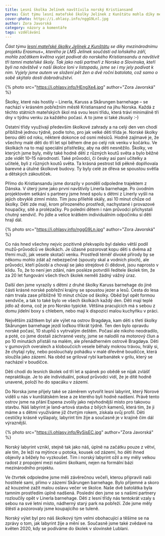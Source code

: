```yaml
---
title: Lesní školka Jelínek navštívila norský Kristiansand
perex: Část týmu lesní mateřské školky Jelínek z Kunštátu mohla díky mezinárodnímu projektu Erasmus+ začátkem května navštívit tři mateřské školy v norském Kristiansandu.
cover-photo: https://i.ohlasy.info/nggG9Lnl.jpg
author: Zora Javorská
category: názory a komentáře
tags: vzdělávání
---
```


*Část týmu [lesní mateřské školky Jelínek z Kunštátu](http://www.lsjelinek.cz) se díky mezinárodnímu projektu Erasmus+, kterého je LMŠ Jelínek součásti od loňského září, mohla začátkem května vyjet podívat do norského Kristiansandu a navštívit tři tamní mateřské školy. Tak jako naši partneři z Norska a Slovinska, kteří byli na návštěvě v naší školce loni v listopadu, jsme se i my jely podívat k nim. Vyjely jsme autem ve složení pět žen a dvě roční batolata, což samo o sobě skýtalo dosti dobrodružství.*

{% photo src="https://i.ohlasy.info/HEngXe4.jpg" author="Zora Javorská" %}

Školky, které nás hostily – Linerla, Karuss a Skårungen barnehage – se nachází v krásném pobřežním městě Kristiansand na jihu Norska. Každá z těchto státních mateřských škol má svou lesní třídu, která tráví minimálně tři dny v týdnu venku za každého počasí. A to jsme si také zkusily :-)

Ostatní třídy využívají především školkové zahrady a na celý den ven chodí přibližně jednou týdně, podle toho, pro jak velké děti třída je. Norské školky berou děti od roku, některé dokonce od osmi měsíců. Hodně zajímavé je, že všechny malé děti do tří let spí během dne po celý rok venku v kočárku. Ve školkách na to mají speciální přístřešky, aby na děti nesněžilo. Školky, ve kterých jsme byly, měly také hodně dětí z různých koutů světa a bylo běžné zde vidět 10–15 národností. Také průvodci, či česky asi paní učitelky a učitelé, byli z různých koutů světa. Ta krásná pestrost lidí pěkně doplňovala barevné a útulné školkové budovy. Ty byly celé ze dřeva se spoustou světla a dětských zákoutíček.

Přímo do Kristiansandu jsme dorazily v pondělí odpoledne trajektem z Dánska. V úterý jsme jako první navštívily Linerla barnehage. Po úvodním projektovém setkání s partnery jsme hned spolu s dětmi z Linerly vyšli na jejich obvyklé zimní místo. Tím jsou přilehlé skály, asi 10 minut chůze od školky. Děti zde mají, krom přirozeného prostředí, nachystané i provazové houpačky, sítě a prolézačky. Po poledni dětem i nám průvodci přichystali chutný sendvič. Po jídle a velice krátkém individuálním odpočinku si děti hrají dál.

{% photo src="https://i.ohlasy.info/nggG9Ln.jpg" author="Zora Javorská" %}

Co nás hned všechny nejvíc pozitivně překvapilo byl daleko větší podíl mužů-průvodců ve školkách. Je úžasné pozorovat kopu děti s dvěma až třemi muži, jak vesele skotačí venku. Prostředí téměř divoké přírody by se někomu mohlo zdát až nebezpečné (spousty skal a vodních ploch), ale průvodci, kteří působí a chovají se jako strejdové či dědové, jsou naprosto v klidu. To, že to není jen zdání, nám posléze potvrdili ředitele školek tím, že za 20 let fungování všech třech školek neměli žádný vážný úraz.

Další den jsme vyrazily s dětmi z druhé školky Karuss barnehage do jiné části krásné norské pobřežní krajiny se spoustou jezer a lesů. Cesta do lesa nám trvala zase přibližně 10 minut chůze od školky. Oběd byl opět formou sendviče, a tak to také bylo ve všech školkách každý den. Děti mají teplé jídlo až doma, což je pro Norsko typické. Většina pracujících má s sebou z domu jídelní boxy s chlebem, nebo mají k dispozici malou kuchyňku v práci.

Největším zážitkem byl ale výlet na ostrov Bragdøya, kam děti s třetí školky Skårungen barnehage jezdí loďkou třikrát týdně. Ten den bylo opravdu norské počasí, 10 stupňů s vytrvalým deštěm. Počasí ale nikoho neodradilo, a poté, co jsme dostali záchranné vesty, jsme se nalodili na motorový člun a po 10 minutách přistáli na malém, ale přenádherném ostrově Bragdøya. Děti v gumových overalech a kloboučcích vesele běhaly mokrou trávou, hrály si, že chytají ryby, nebo poslouchaly pohádku v malé dřevěné boudičce, která sloužila jako zázemí. Na oběd se griloval rybí karbanátek v grilu, který se nacházel v boudičce. 

Děti chodí do lesních školek od tří let a spánek po obědě se nijak zvlášť nepraktikuje. Je to ale individuální, pokud průvodci vidí, že je dítě hodně unavené, položí ho do spacáku v zázemí.

Do Norska jsme přijely také se záměrem vytvořit lesní labyrint, který Norové viděli u nás v kunštátském lese a ze kterého byli hodně nadšení. Právě tento ostrov jsme na přání Espena zvolily jako nejvhodnější místo pro takovou stavbu. Náš labyrint je land-artová stavba z bílých kamenů, která tím, že ji máme a s dětmi využíváme již čtvrtým rokem, získala svůj profil. Děti cestičky krásně vyšlapaly, labyrint tím žije a současně je v krajině čím dál výraznější.

{% photo src="https://i.ohlasy.info/RySisEC.jpg" author="Zora Javorská" %}

Norský labyrint vznikl, stejně tak jako náš, úplně na začátku pouze z větví, ale tím, že leží na mýtince u potoka, kousek od zázemí, ho děti ihned objevily a běžely ho vyzkoušet. Tím i norský labyrint ožil a my měly velkou radost z propojení mezi našimi školkami, nejen na formální bázi mezinárodního projektu.

Ve čtvrtek odpoledne jsme měli závěrečnou večeři, kterou připravili naši hostitelé sami, přímo v zázemí Skårungen barnehage. Bylo příjemné a skoro až kouzelné zažít malou oslavu večer ve školce. Naše dvě batolátka byla tamním prostředím úplně nadšená. Poslední den jsme se s našimi partnery rozloučily opět v Linerla barnehage. Děti z lesní třídy nás tentokrát vzaly s sebou na své letní místo, nádherný starý park na pobřeží. Zde jsme měly štěstí a pozorovaly jsme koupajícího se tuleně.

Norský výlet byl pro náš školkový tým velmi obohacující a těšíme se na zprávy o tom, jak labyrint žije a mění se. Současně jsme také zvědavé na květen 2020, kdy se podíváme do školek v slovinské Lublani.